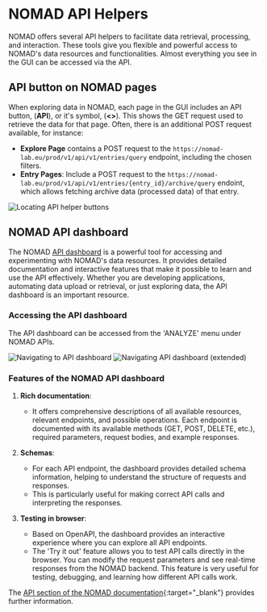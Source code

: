 # NOMAD API Helpers

NOMAD offers several API helpers to facilitate data retrieval, processing, and interaction. These tools give you flexible and powerful access to NOMAD's data resources and functionalities. Almost everything you see in the GUI can be accessed via the API.


## API button on NOMAD pages

When exploring data in NOMAD, each page in the GUI includes an API button, (**API**), or it's symbol, (**<>**). This shows the GET request used to retrieve the data for that page. Often, there is an additional POST request available, for instance:

- **Explore Page** contains a POST request to the `https://nomad-lab.eu/prod/v1/api/v1/entries/query` endpoint, including the chosen filters.
- **Entry Pages**: Include a POST request to the `https://nomad-lab.eu/prod/v1/api/v1/entries/{entry_id}/archive/query` endoint, which allows fetching archive data (processed data) of that entry.

![Locating API helper buttons](../../images/locate_API_buttons.gif)


## NOMAD API dashboard

The NOMAD [API dashboard](https://nomad-lab.eu/prod/v1/api/v1/extensions/docs) is a powerful tool for accessing and experimenting with NOMAD's data resources. It provides detailed documentation and interactive features that make it possible to learn and use the API effectively. Whether you are developing applications, automating data upload or retrieval, or just exploring data, the API dashboard is an important resource.

### Accessing the API dashboard

The API dashboard can be accessed from the 'ANALYZE' menu under NOMAD APIs. 

![Navigating to API dashboard](../../images/navigate_API_dashboard.gif)
![Navigating API dashboard (extended)](../../images/navigate_API_dashboard_extended.gif)

### Features of the NOMAD API dashboard

1. **Rich documentation**:
    - It offers comprehensive descriptions of all available resources, relevant endpoints, and possible operations. Each endpoint is documented with its available methods (GET, POST, DELETE, etc.), required parameters, request bodies, and example responses.

2. **Schemas**:
    - For each API endpoint, the dashboard provides detailed schema information, helping to understand the structure of requests and responses.
    - This is particularly useful for making correct API calls and interpreting the responses.

3. **Testing in browser**:
    - Based on OpenAPI, the dashboard provides an interactive experience where you can explore all API endpoints.
    - The 'Try it out' feature allows you to test API calls directly in the browser. You can modify the request parameters and see real-time responses from the NOMAD backend. This feature is very useful for testing, debugging, and learning how different API calls work.

The [API section of the NOMAD documentation](https://nomad-lab.eu/prod/v1/docs/howto/programmatic/api.html){:target="_blank"} provides further information.
